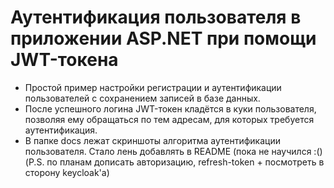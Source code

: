 # Аутентификация пользователя в приложении ASP\.NET при помощи JWT-токена

* Простой пример настройки регистрации и аутентификации пользователей с сохранением записей в базе данных.
* После успешного логина JWT-токен кладётся в куки пользователя, позволяя ему обращаться по тем адресам, для которых требуется аутентификация.
* В папке docs лежат скриншоты алгоритма аутентификации пользователя. Стало лень добавлять в README (пока не научился :()
(P.S. по планам дописать авторизацию, refresh-token + посмотреть в сторону keycloak'a)
